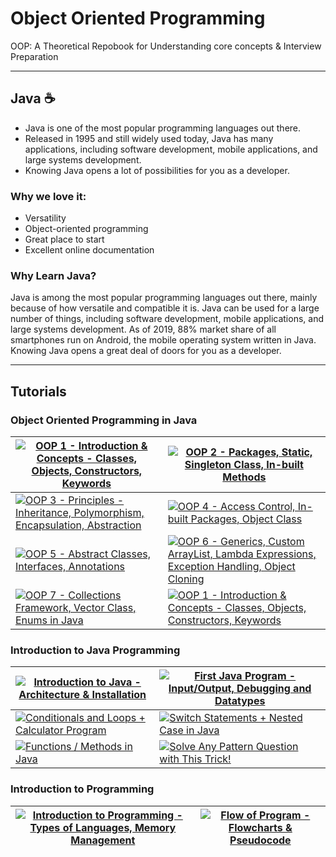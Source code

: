 # Object Oriented Programming

OOP: A Theoretical Repobook for Understanding core concepts &amp; Interview Preparation

---

## Java ☕️

- Java is one of the most popular programming languages out there.
- Released in 1995 and still widely used today, Java has many applications, including software development, mobile applications, and large systems development.
- Knowing Java opens a lot of possibilities for you as a developer.

### Why we love it:

- Versatility
- Object-oriented programming
- Great place to start
- Excellent online documentation

### Why Learn Java?

Java is among the most popular programming languages out there, mainly because of how versatile and compatible it is. Java can be used for a large number of things, including software development, mobile applications, and large systems development. As of 2019, 88% market share of all smartphones run on Android, the mobile operating system written in Java. Knowing Java opens a great deal of doors for you as a developer.

---

## Tutorials

### Object Oriented Programming in Java

| [![OOP 1 - Introduction & Concepts - Classes, Objects, Constructors, Keywords](https://img.youtube.com/vi/BSVKUk58K6U/0.jpg)](https://www.youtube.com/watch?v=BSVKUk58K6U) | [![OOP 2 - Packages, Static, Singleton Class, In-built Methods](https://img.youtube.com/vi/_Ya6CN13t8k/0.jpg)](https://www.youtube.com/watch?v=_Ya6CN13t8k) |
| - | - |
| [![OOP 3 - Principles - Inheritance, Polymorphism, Encapsulation, Abstraction](https://img.youtube.com/vi/46T2wD3IuhM/0.jpg)](https://www.youtube.com/watch?v=46T2wD3IuhM) | [![OOP 4 - Access Control, In-built Packages, Object Class](https://img.youtube.com/vi/W145DXs8fFg/0.jpg)](https://www.youtube.com/watch?v=W145DXs8fFg) |
| [![OOP 5 - Abstract Classes, Interfaces, Annotations](https://img.youtube.com/vi/rgHZa7-Dibg/0.jpg)](https://www.youtube.com/watch?v=rgHZa7-Dibg) | [![OOP 6 - Generics, Custom ArrayList, Lambda Expressions, Exception Handling, Object Cloning](https://img.youtube.com/vi/OY2lPr8h93U/0.jpg)](https://www.youtube.com/watch?v=OY2lPr8h93U) |
| [![OOP 7 - Collections Framework, Vector Class, Enums in Java](https://img.youtube.com/vi/9ogGan-R1pc/0.jpg)](https://www.youtube.com/watch?v=9ogGan-R1pc) | [![OOP 1 - Introduction & Concepts - Classes, Objects, Constructors, Keywords](https://img.youtube.com/vi/BSVKUk58K6U/0.jpg)](https://www.youtube.com/watch?v=BSVKUk58K6U) |

### Introduction to Java Programming

| [![Introduction to Java - Architecture & Installation](https://img.youtube.com/vi/4EP8YzcN0hQ/0.jpg)](https://www.youtube.com/watch?v=4EP8YzcN0hQ) | [![First Java Program - Input/Output, Debugging and Datatypes](https://img.youtube.com/vi/TAtrPoaJ7gc/0.jpg)](https://www.youtube.com/watch?v=TAtrPoaJ7gc) |
| - | - |
| [![Conditionals and Loops + Calculator Program](https://img.youtube.com/vi/ldYLYRNaucM/0.jpg)](https://www.youtube.com/watch?v=ldYLYRNaucM) | [![Switch Statements + Nested Case in Java](https://img.youtube.com/vi/mA23x39DjbI/0.jpg)](https://www.youtube.com/watch?v=mA23x39DjbI) |
| [![Functions / Methods in Java](https://img.youtube.com/vi/vvanI8NRlSI/0.jpg)](https://www.youtube.com/watch?v=vvanI8NRlSI) | [![Solve Any Pattern Question with This Trick!](https://img.youtube.com/vi/lsOOs5J8ycw/0.jpg)](https://www.youtube.com/watch?v=lsOOs5J8ycw) |

### Introduction to Programming


| [![Introduction to Programming - Types of Languages, Memory Management](https://img.youtube.com/vi/wn49bJOYAZM/0.jpg)](https://www.youtube.com/watch?v=wn49bJOYAZM) | [![Flow of Program - Flowcharts & Pseudocode](https://img.youtube.com/vi/lhELGQAV4gg/0.jpg)](https://www.youtube.com/watch?v=lhELGQAV4gg) |
| - | - |

